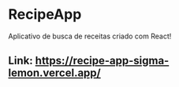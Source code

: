 # RecipeApp

Aplicativo de busca de receitas criado com React!

## Link: https://recipe-app-sigma-lemon.vercel.app/
